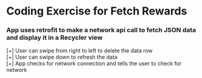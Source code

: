 
<h1>Coding Exercise for Fetch Rewards<br /> </h1>

<h3>App uses retrofit to make a network api call to fetch JSON data and display it in a Recycler view</h3>

[+] User can swipe from right to left to delete the data row <br />
[+] User can swipe down to refresh the data <br />
[+] App checks for network connection and tells the user to check for network 
